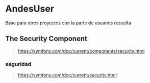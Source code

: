 # AndesUser
Base para otros proyectos con la parte de usuarios resuelta

## The Security Component
> https://symfony.com/doc/current/components/security.html

### seguridad

> https://symfony.com/doc/current/security.html

